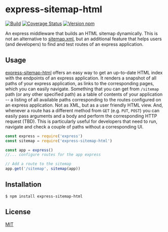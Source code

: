 # express-sitemap-html

[![Build](https://travis-ci.org/fmcarvalho/express-sitemap-html.svg?branch=master)](https://travis-ci.org/fmcarvalho/express-sitemap-html)
[![Coverage Status](https://coveralls.io/repos/github/fmcarvalho/express-sitemap-html/badge.svg?branch=master)](https://coveralls.io/github/fmcarvalho/express-sitemap-html?branch=master)
[![Version npm](https://img.shields.io/npm/v/express-sitemap-html.svg)](https://www.npmjs.com/package/express-sitemap-html)

An express middleware that builds an HTML sitemap dynamically.
This is not an alternative to [sitemap.xml](https://en.wikipedia.org/wiki/Site_map),
but an additional feature that helps users (and developers) to find and test
routes of an express application.

## Usage

[express-sitemap-html](https://www.npmjs.com/package/express-sitemap-html)
offers an easy way to get an up-to-date HTML index with the endpoints
of an express application. 
It renders a snapshot of all paths of your express application, as links
to the corresponding pages, which you can easily navigate.
Something that you can get from `/sitemap` path (or any other specified path)
as a table of contents of your application -- a listing of all available paths
corresponding to the routes configured on an express application.
Not as XML, but as a user friendly HTML view.
And, whenever a route has a different method from `GET` (e.g. `PUT`, `POST`)
you can easily pass arguments and a body and perform the corresponding HTTP
request (TBD).
This is particularly useful for developers that need to run, navigate
and check a couple of paths without a corresponding UI.

```js
const express = require('express')
const sitemap = require('express-sitemap-html')

const app = express()
//... configure routes for the app express

// Add a route to the sitemap
app.get('/sitemap', sitemap(app))
```

## Installation

    $ npm install express-sitemap-html

## License

[MIT](https://github.com/fmcarvalho/express-sitemap-html/blob/master/LICENSE)
